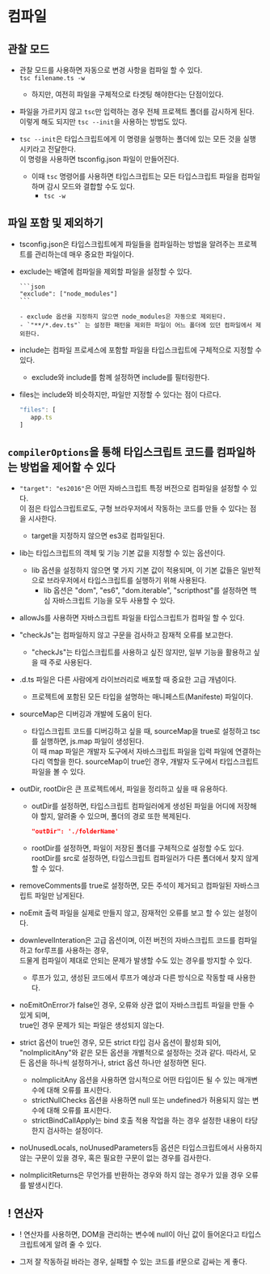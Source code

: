 # 컴파일

## 관찰 모드

- 관찰 모드를 사용하면 자동으로 변경 사항을 컴파일 할 수 있다.  
   `tsc filename.ts -w`

  - 하지만, 여전히 파일을 구체적으로 타겟팅 해야한다는 단점이있다.

- 파일을 가르키지 않고 `tsc`만 입력하는 경우 전체 프로젝트 폴더를 감시하게 된다.
  이렇게 해도 되지만 `tsc --init`을 사용하는 방법도 있다.

- `tsc --init`은 타입스크립트에게 이 명령을 실행하는 폴더에 있는 모든 것을 실행시키라고 전달한다.  
  이 명령을 사용하면 tsconfig.json 파일이 만들어진다.

  - 이때 `tsc` 명령어를 사용하면 타입스크립트는 모든 타입스크립트 파일을 컴파일하며 감시 모드와 결합할 수도 있다.
    - `tsc -w`

## 파일 포함 및 제외하기

- tsconfig.json은 타입스크립트에게 파일들을 컴파일하는 방법을 알려주는 프로젝트를 관리하는데 매우 중요한 파일이다.

- exclude는 배열에 컴파일을 제외할 파일을 설정할 수 있다.

      ```json
      "exclude": ["node_modules"]
      ```

      - exclude 옵션을 지정하지 않으면 node_modules은 자동으로 제외된다.
      - `"**/*.dev.ts"` 는 설정한 패턴을 제외한 파일이 어느 폴더에 있던 컴파일에서 제외한다.

- include는 컴파일 프로세스에 포함할 파일을 타입스크립트에 구체적으로 지정할 수 있다.

  - exclude와 include를 함께 설정하면 include를 필터링한다.

- files는 include와 비슷하지만, 파일만 지정할 수 있다는 점이 다르다.

  ```ts
  "files": [
     app.ts
  ]

  ```

## `compilerOptions`을 통해 타입스크립트 코드를 컴파일하는 방법을 제어할 수 있다

- `"target": "es2016"`은 어떤 자바스크립트 특정 버전으로 컴파일을 설정할 수 있다.  
  이 점은 타입스크립트로도, 구형 브라우저에서 작동하는 코드를 만들 수 있다는 점을 시사한다.

  - target을 지정하지 않으면 es3로 컴파일된다.

- lib는 타입스크립트의 객체 및 기능 기본 값을 지정할 수 있는 옵션이다.

  - lib 옵션을 설정하지 않으면 몇 가지 기본 값이 적용되며, 이 기본 값들은 일반적으로 브라우저에서 타입스크립트를 실행하기 위해 사용된다.
    - lib 옵션은 "dom", "es6", "dom.iterable", "scripthost"를 설정하면 핵심 자바스크립트 기능을 모두 사용할 수 있다.

- allowJs를 사용하면 자바스크립트 파일을 타입스크립트가 컴파일 할 수 있다.
- "checkJs"는 컴파일하지 않고 구문을 검사하고 잠재적 오류를 보고한다.

  - "checkJs"는 타입스크립트를 사용하고 싶진 않지만, 일부 기능을 활용하고 싶을 때 주로 사용된다.

- .d.ts 파일은 다른 사람에게 라이브러리로 배포할 때 중요한 고급 개념이다.

  - 프로젝트에 포함된 모든 타입을 설명하는 매니페스트(Manifeste) 파일이다.

- sourceMap은 디버깅과 개발에 도움이 된다.

  - 타입스크립트 코드를 디버깅하고 싶을 때, sourceMap을 true로 설정하고 tsc를 실행하면, js.map 파일이 생성된다.  
    이 때 map 파일은 개발자 도구에서 자바스크립트 파일을 입력 파일에 연결하는 다리 역할을 한다.
    sourceMap이 true인 경우, 개발자 도구에서 타입스크립트 파일을 볼 수 있다.

- outDir, rootDir은 큰 프로젝트에서, 파일을 정리하고 싶을 때 유용하다.

  - outDir를 설정하면, 타입스크립트 컴파일러에게 생성된 파일을 어디에 저장해야 할지, 알려줄 수 있으며, 폴더의 경로 또한 복제된다.

    ```json
    "outDir": './folderName'
    ```

  - rootDir를 설정하면, 파일이 저장된 폴더를 구체적으로 설정할 수도 있다.  
    rootDir를 src로 설정하면, 타입스크립트 컴파일러가 다른 폴더에서 찾지 않게 할 수 있다.

- removeComments를 true로 설정하면, 모든 주석이 제거되고 컴파일된 자바스크립트 파일만 남게된다.

- noEmit 출력 파일을 실제로 만들지 않고, 잠재적인 오류를 보고 할 수 있는 설정이다.

- downlevelInteration은 고급 옵션이며, 이전 버전의 자바스크립트 코드를 컴파일하고 for루프를 사용하는 경우,  
  드물게 컴파일이 제대로 안되는 문제가 발생할 수도 있는 경우를 방지할 수 있다.

  - 루프가 있고, 생성된 코드에서 루프가 예상과 다른 방식으로 작동할 때 사용한다.

- noEmitOnError가 false인 경우, 오류와 상관 없이 자바스크립트 파일을 만들 수 있게 되며,  
  true인 경우 문제가 되는 파일은 생성되지 않는다.

- strict 옵션이 true인 경우, 모든 strict 타입 검사 옵션이 활성화 되어, "noImplicitAny"와 같은 모든 옵션을 개별적으로 설정하는 것과 같다.
  따라서, 모든 옵션을 하나씩 설정하거나, strict 옵션 하나만 설정하면 된다.

  - noImplicitAny 옵션을 사용하면 암시적으로 어떤 타입이든 될 수 있는 매개변수에 대해 오류를 표시한다.
  - strictNullChecks 옵션을 사용하면 null 또는 undefined가 허용되지 않는 변수에 대해 오류를 표시한다.
  - strictBindCallApply는 bind 호출 적용 작업을 하는 경우 설정한 내용이 타당한지 검사하는 설정이다.

- noUnusedLocals, noUnusedParameters등 옵션은 타입스크립트에서 사용하지 않는 구문이 있을 경우, 혹은 필요한 구문이 없는 경우를 검사한다.

- noImplicitReturns은 무언가를 반환하는 경우와 하지 않는 경우가 있을 경우 오류를 발생시킨다.

## ! 연산자

- ! 연산자를 사용하면, DOM을 관리하는 변수에 null이 아닌 값이 들어온다고 타입스크립트에게 알려 줄 수 있다.

- 그저 잘 작동하길 바라는 경우, 실패할 수 있는 코드를 if문으로 감싸는 게 좋다.
